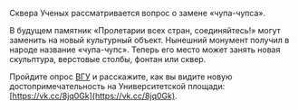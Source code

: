 Сквера Ученых рассматривается вопрос о замене «чупа-чупса».

В будущем памятник «Пролетарии всех стран, соединяйтесь!» могут заменить на новый культурный объект. Нынешний монумент получил в народе название «чупа-чупс». Теперь его место может занять новая скульптура, верстовые столбы, фонтан или сквер.

Пройдите опрос [ВГУ](https://vk.com/vsumain) и расскажите, как вы видите новую достопримечательность на Университетской площади: [https://vk.cc/8jq0Gk](https://vk.cc/8jq0Gk).